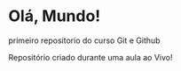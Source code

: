 # Olá, Mundo!
 primeiro repositorio do curso Git e Github

Repositório criado durante uma aula ao Vivo! 